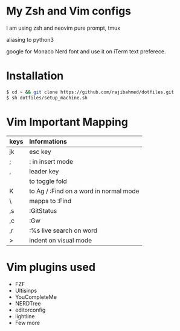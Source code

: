 My Zsh and Vim configs
======================

I am using zsh and neovim pure prompt, tmux

aliasing to python3

google for Monaco Nerd font and use it on iTerm text preferece. 


Installation
=============

```sh
$ cd ~ && git clone https://github.com/rajibahmed/dotfiles.git
$ sh dotfiles/setup_machine.sh  
```

Vim Important Mapping
=================

  | keys      |  Informations                             |
  |-----------|:------------------------------------------|
  | jk        | esc key                                   |  
  | ;         | : in insert mode                          |  
  | ,         | leader key                                |  
  | <Space>   | to toggle fold                            |
  | K         | to Ag / :Find on a word in normal mode    |  
  | \         | mapps to :Find                            |  
  | ,s        | :GitStatus                                |  
  | ,c        | :Gw                                       |
  | ,r        | :%s live search on word                   |
  | >         | indent on visual mode                     |


Vim plugins used
================

   * FZF
   * Ultisinps
   * YouCompleteMe
   * NERDTree
   * editorconfig
   * lightline
   * Few more


